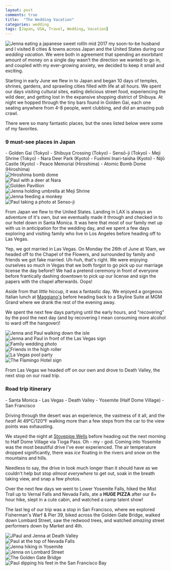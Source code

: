 ```yaml
---
layout: post
comments: true
title:  "The Wedding Vacation"
categories: wedding
tags: [Japan, USA, Travel, Wedding, Vacation]
---
```

<span class="image left"><img src="/images/wedding/japan-s01.png" alt="Jenna eating a japanese sweet roll" /></span>In mid 2017 my soon-to-be husband and I visited 8 cities & towns across Japan and the United States<!-- more --> during our *wedding vacation*. We were both in agreement that spending an exorbitant amount of money on a single day wasn't the direction we wanted to go in, and coupled with my ever-growing anxiety, we decided to keep it small and exciting.

Starting in early June we flew in to Japan and began 10 days of temples, shrines, gardens, and sprawling cities filled with life at all hours. We spent our days visiting cultural sites, eating delicious street food, experiencing the wild deer, and getting lost in the expansive shopping district of Shibuya. At night we hopped through the tiny bars found in Golden Gai, each one seating anywhere from 4-8 people, went clubbing, and did an amazing pub crawl.

There were so many fantastic places, but the ones listed below were some of my favorites.

<h3>9 must-see places in Japan</h3>
- Golden Gai (Tokyo)
- Shibuya Crossing (Tokyo)
- Sensō-ji (Tokyo)
- Meji Shrine (Tokyo)
- Nara Deer Park (Kyoto)
- Fushimi Inari-taisha (Kyoto)
- Nijō Castle (Kyoto)
- Peace Memorial (Hiroshima)
- Atomic Bomb Dome (Hiroshima)

<div class="box alt">
<div class="row uniform">
<div class="4u"><span class="image fit"><img src="/images/wedding/japan02.png" alt="Hiroshima bomb dome" /></span></div>
<div class="4u"><span class="image fit"><img src="/images/wedding/japan03.png" alt="Paul with a deer at Nara" /></span></div>
<div class="4u$"><span class="image fit"><img src="/images/wedding/japan04.png" alt="Golden Pavillion" /></span></div>
<div class="4u"><span class="image fit"><img src="/images/wedding/japan05.png" alt="Jenna holding umbrella at Meji Shrine" /></span></div>
<div class="4u"><span class="image fit"><img src="/images/wedding/japan06.png" alt="Jenna feeding a monkey" /></span></div>
<div class="4u$"><span class="image fit"><img src="/images/wedding/japan07.png" alt="Paul taking a photo at Senso-ji" /></span></div>
</div>
</div>

From Japan we flew to the United States. Landing in LAX is always an adventure of it's own, but we eventually made it through and checked in to our hotel down in Santa Monica. It was here that most of our family met up with us in anticipation for the wedding day, and we spent a few days exploring and visiting family who live in Los Angeles before heading off to Las Vegas.

Yep, we got married in Las Vegas. On Monday the 26th of June at 10am, we headed off to the Chapel of the Flowers, and surrounded by family and friends we got fake married. Uh-huh, that's right. We were enjoying ourselves so much in Vegas that we both forgot to go pick up our marriage license the day before!! We had a pretend ceremony in front of everyone before frantically dashing downtown to pick up our license and sign the papers with the chapel afterwards. Oops!

Aside from that *little* hiccup, it was a fantastic day. We enjoyed a gorgeous Italian lunch at [Maggiano's](https://www.maggianos.com/) before heading back to a Skyline Suite at MGM Grand where we drank the rest of the evening away.

We spent the next few days partying until the early hours, and "recovering" by the pool the next day (and by recovering I mean consuming more alcohol to ward off the hangover)!

<div class="box alt">
<div class="row uniform">
<div class="4u"><span class="image fit"><img src="/images/wedding/vegas01.png" alt="Jenna and Paul walking down the isle" /></span></div>
<div class="4u"><span class="image fit"><img src="/images/wedding/vegas02.png" alt="Jenna and Paul in front of the Las Vegas sign" /></span></div>
<div class="4u$"><span class="image fit"><img src="/images/wedding/vegas03.png" alt="Family wedding photo" /></span></div>
<div class="4u"><span class="image fit"><img src="/images/wedding/vegas04.png" alt="Friends in the high roller" /></span></div>
<div class="4u"><span class="image fit"><img src="/images/wedding/vegas05.png" alt="La Vegas pool party" /></span></div>
<div class="4u$"><span class="image fit"><img src="/images/wedding/vegas06.png" alt="The Flamingo Hotel sign" /></span></div>
</div>
</div>

From Las Vegas we headed off on our own and drove to Death Valley, the next stop on our road trip.

<h3>Road trip itinerary</h3>
- Santa Monica
- Las Vegas
- Death Valley
- Yosemite (Half Dome Village)
- San Francisco

Driving through the desert was an experience, the vastness of it all, and the *heat*! At 49°C/120°F walking more than a few steps from the car to the view points was exhausting.

We stayed the night at [Stovepipe Wells](https://deathvalleyhotels.com/) before heading out the next morning to Half Dome Village via Tioga Pass. Oh - my - god. Coming into Yosemite was the most beautiful drive I've ever experienced. The air temperature dropped significantly, there was *ice* floating in the rivers and snow on the mountains and hills.

Needless to say, the drive in took much longer than it should have as we couldn't help but stop *almost everywhere* to get out, soak in the breath taking view, and snap a few photos.

Over the next few days we went to Lower Yosemite Falls, hiked the Mist Trail up to Vernal Falls and Nevada Falls, ate a **HUGE PIZZA** after our 8+ hour hike, slept in a cute cabin, and watched a camp talent show!

The last leg of our trip was a stop in San Francisco, where we explored Fisherman's Warf & Pier 39, biked across the Golden Gate Bridge, walked down Lombard Street, saw the redwood trees, and watched *amazing* street performers down by Market and 4th.

<div class="box alt">
<div class="row uniform">
<div class="4u"><span class="image fit"><img src="/images/wedding/rt01.png" alt="JPaul and Jenna at Death Valley" /></span></div>
<div class="4u"><span class="image fit"><img src="/images/wedding/rt02.png" alt="Paul at the top of Nevada Falls" /></span></div>
<div class="4u$"><span class="image fit"><img src="/images/wedding/rt03.png" alt="Jenna hiking in Yosemite" /></span></div>
<div class="4u"><span class="image fit"><img src="/images/wedding/rt04.png" alt="Jenna on Lombard Street" /></span></div>
<div class="4u"><span class="image fit"><img src="/images/wedding/rt05.png" alt="The Golden Gate Bridge" /></span></div>
<div class="4u$"><span class="image fit"><img src="/images/wedding/rt06.png" alt="Paul dipping his feet in the San Francisco Bay" /></span></div>
</div>
</div>
